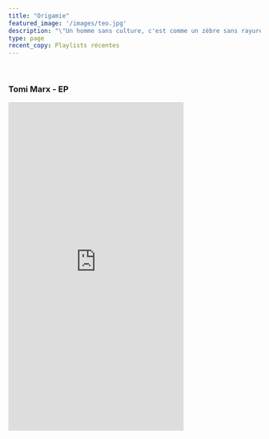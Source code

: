 ```yaml
---
title: "Origamie"
featured_image: '/images/teo.jpg'
description: "\"Un homme sans culture, c'est comme un zèbre sans rayures.\""
type: page
recent_copy: Playlists récentes
---
```

<br/>

<h3>Tomi Marx - EP</h3>

<iframe style="border: 0; width: 350px; height: 655px;" src="https://bandcamp.com/EmbeddedPlayer/album=1773064130/size=large/bgcol=333333/linkcol=0f91ff/package=1586387120/transparent=true/" seamless><a href="https://tomimarx.bandcamp.com/album/ep">EP by Tomi Marx</a></iframe>
<br/>